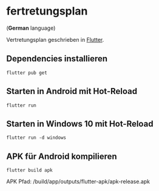 # fertretungsplan

\(**German** language\)

Vertretungsplan geschrieben in [Flutter](https://flutter.dev/).

## Dependencies installieren

`flutter pub get`

## Starten in Android mit Hot-Reload

`flutter run`

## Starten in Windows 10 mit Hot-Reload

`flutter run -d windows`

## APK für Android kompilieren

`flutter build apk`

APK Pfad: /build/app/outputs/flutter-apk/apk-release.apk
